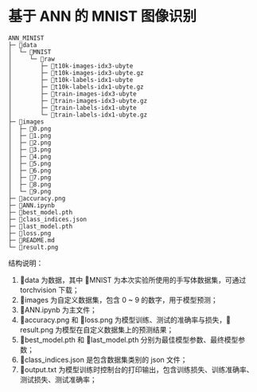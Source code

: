 # 基于 ANN 的 MNIST 图像识别


```
ANN_MINIST
├─ 📁data
│  └─ 📁MNIST
│     └─ 📁raw
│        ├─ 📄t10k-images-idx3-ubyte
│        ├─ 📄t10k-images-idx3-ubyte.gz
│        ├─ 📄t10k-labels-idx1-ubyte
│        ├─ 📄t10k-labels-idx1-ubyte.gz
│        ├─ 📄train-images-idx3-ubyte
│        ├─ 📄train-images-idx3-ubyte.gz
│        ├─ 📄train-labels-idx1-ubyte
│        └─ 📄train-labels-idx1-ubyte.gz
├─ 📁images
│  ├─ 📄0.png
│  ├─ 📄1.png
│  ├─ 📄2.png
│  ├─ 📄3.png
│  ├─ 📄4.png
│  ├─ 📄5.png
│  ├─ 📄6.png
│  ├─ 📄7.png
│  ├─ 📄8.png
│  └─ 📄9.png
├─ 📄accuracy.png
├─ 📄ANN.ipynb
├─ 📄best_model.pth
├─ 📄class_indices.json
├─ 📄last_model.pth
├─ 📄loss.png
├─ 📄README.md
└─ 📄result.png
```



结构说明：

1. 📁data 为数据，其中 📁MNIST 为本次实验所使用的手写体数据集，可通过 torchvision 下载；
2. 📁images 为自定义数据集，包含 0 ~ 9 的数字，用于模型预测；
3. 📄ANN.ipynb 为主文件；
6. 📄accuracy.png 和 📄loss.png 为模型训练、测试的准确率与损失，📄result.png 为模型在自定义数据集上的预测结果；
7. 📄best_model.pth 和 📄last_model.pth 分别为最佳模型参数、最终模型参数；
8. 📄class_indices.json 是包含数据集类别的 json 文件；
9. 📄output.txt 为模型训练时控制台的打印输出，包含训练损失、训练准确率、测试损失、测试准确率；

